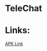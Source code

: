 # TeleChat

# Links:
[APK Link](https://drive.google.com/file/d/1gE3G203qb6TncJTOqLEku8eL3aAx28eX/view?usp=sharing)




